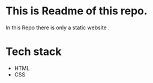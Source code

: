 # This is Readme of this repo.

In this Repo there is only a static website .

# Tech stack 

- HTML
- CSS


